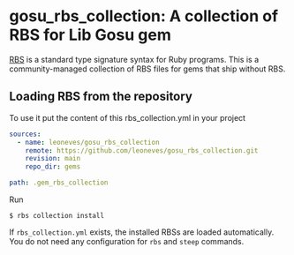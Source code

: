 # gosu_rbs_collection: A collection of RBS for Lib Gosu gem

[RBS](https://github.com/ruby/rbs) is a standard type signature syntax for Ruby programs.
This is a community-managed collection of RBS files for gems that ship without RBS.

## Loading RBS from the repository

To use it put the content of this rbs_collection.yml in your project

```yml
sources:
  - name: leoneves/gosu_rbs_collection
    remote: https://github.com/leoneves/gosu_rbs_collection.git
    revision: main
    repo_dir: gems

path: .gem_rbs_collection 
```

Run
```console
$ rbs collection install
```

If `rbs_collection.yml` exists, the installed RBSs are loaded automatically.
You do not need any configuration for `rbs` and `steep` commands.

